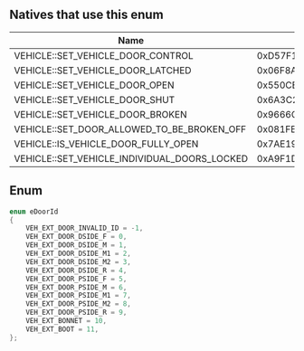 ## Natives that use this enum
| Name                                         | Hash               |
|----------------------------------------------|--------------------|
| VEHICLE::SET_VEHICLE_DOOR_CONTROL            | 0xD57F10EBBA814ECF |
| VEHICLE::SET_VEHICLE_DOOR_LATCHED            | 0x06F8A202EB312A3C |
| VEHICLE::SET_VEHICLE_DOOR_OPEN               | 0x550CE392A4672412 |
| VEHICLE::SET_VEHICLE_DOOR_SHUT               | 0x6A3C24B91FD0EA09 |
| VEHICLE::SET_VEHICLE_DOOR_BROKEN             | 0x9666CF20A1C6D780 |
| VEHICLE::SET_DOOR_ALLOWED_TO_BE_BROKEN_OFF   | 0x081FB9D6422F804C |
| VEHICLE::IS_VEHICLE_DOOR_FULLY_OPEN          | 0x7AE191143C7A9107 |
| VEHICLE::SET_VEHICLE_INDIVIDUAL_DOORS_LOCKED | 0xA9F1D75195CC40F6 |
## Enum
```cpp
enum eDoorId
{
	VEH_EXT_DOOR_INVALID_ID = -1,
	VEH_EXT_DOOR_DSIDE_F = 0,
	VEH_EXT_DOOR_DSIDE_M = 1,
	VEH_EXT_DOOR_DSIDE_M1 = 2,
	VEH_EXT_DOOR_DSIDE_M2 = 3,
	VEH_EXT_DOOR_DSIDE_R = 4,
	VEH_EXT_DOOR_PSIDE_F = 5,
	VEH_EXT_DOOR_PSIDE_M = 6,
	VEH_EXT_DOOR_PSIDE_M1 = 7,
	VEH_EXT_DOOR_PSIDE_M2 = 8,
	VEH_EXT_DOOR_PSIDE_R = 9,
	VEH_EXT_BONNET = 10,
	VEH_EXT_BOOT = 11,
};
```
